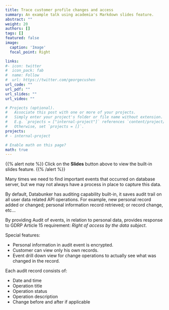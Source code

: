 ```yaml
---
title: Trace customer profile changes and access
summary: An example talk using academia's Markdown slides feature.
abstract: ""
weight: 20
authors: []
tags: []
featured: false
image:
  caption: 'Image'
  focal_point: Right

links:
#- icon: twitter
#  icon_pack: fab
#  name: Follow
#  url: https://twitter.com/georgecushen
url_code: ""
url_pdf: ""
url_slides: ""
url_video: ""

# Projects (optional).
#   Associate this post with one or more of your projects.
#   Simply enter your project's folder or file name without extension.
#   E.g. `projects = ["internal-project"]` references `content/project/deep-learning/index.md`.
#   Otherwise, set `projects = []`.
projects:
# - internal-project

# Enable math on this page?
math: true
---
```


{{% alert note %}}
Click on the **Slides** button above to view the built-in slides feature.
{{% /alert %}}

Many times we need to find important events that occurred on database server, but we may not always have a process in place to capture this data.

By default, Databunker has auditing capability built-in, it saves audit trail on all user data related API operations. For example, new personal record added or changed; personal information record retrieved; or record change, etc...

By providing Audit of events, in relation to personal data, provides response to GDRP Article 15 requirement:
*Right of access by the data subject*.

Special features:

* Personal information in audit event is encrypted.
* Customer can view only his own records.
* Event drill down view for change operations to actually see what was changed in the record.

Each audit record consists of:

* Date and time
* Operation title
* Operation status
* Operation description
* Change before and after if applicable
